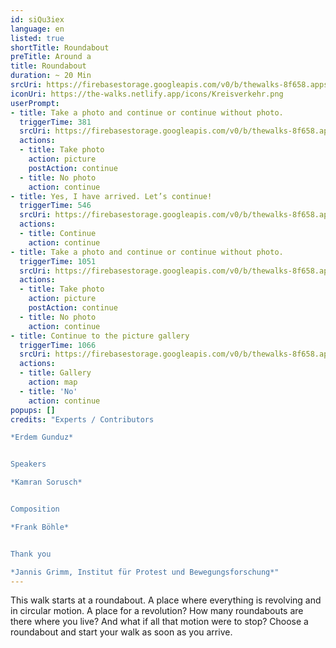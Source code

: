 ```yaml
---
id: siQu3iex
language: en
listed: true
shortTitle: Roundabout
preTitle: Around a
title: Roundabout
duration: ~ 20 Min
srcUri: https://firebasestorage.googleapis.com/v0/b/thewalks-8f658.appspot.com/o/mp3%2Fv0%2Fen_siQu3iex%2Fen_siQu3iex.mp3?alt=media&token=257bd656-0a3f-4cc9-a787-ebee8f139a41
iconUri: https://the-walks.netlify.app/icons/Kreisverkehr.png
userPrompt:
- title: Take a photo and continue or continue without photo.
  triggerTime: 381
  srcUri: https://firebasestorage.googleapis.com/v0/b/thewalks-8f658.appspot.com/o/mp3%2Fv0%2Fde_siQu3iex%2Fde_siQu3iex_loop_1.mp3?alt=media&token=b61e87ce-8b2a-4487-9228-48aea41ef080
  actions:
  - title: Take photo
    action: picture
    postAction: continue
  - title: No photo
    action: continue
- title: Yes, I have arrived. Let’s continue!
  triggerTime: 546
  srcUri: https://firebasestorage.googleapis.com/v0/b/thewalks-8f658.appspot.com/o/mp3%2Fv0%2Fde_siQu3iex%2Fde_siQu3iex_loop_2.mp3?alt=media&token=526b31b3-a79b-471e-8211-1135f7bf2ed2
  actions:
  - title: Continue
    action: continue
- title: Take a photo and continue or continue without photo.
  triggerTime: 1051
  srcUri: https://firebasestorage.googleapis.com/v0/b/thewalks-8f658.appspot.com/o/mp3%2Fv0%2Fde_siQu3iex%2Fde_siQu3iex_loop_3.mp3?alt=media&token=50af56ea-017f-4069-b055-350c10ac56aa
  actions:
  - title: Take photo
    action: picture
    postAction: continue
  - title: No photo
    action: continue
- title: Continue to the picture gallery
  triggerTime: 1066
  srcUri: https://firebasestorage.googleapis.com/v0/b/thewalks-8f658.appspot.com/o/static%2Fmedias%2Fmulti_Zeubeel8_loop.mp3?alt=media&token=88349085-3303-48b9-bdc6-fd7b09519a26
  actions:
  - title: Gallery
    action: map
  - title: 'No'
    action: continue
popups: []
credits: "Experts / Contributors

*Erdem Gunduz*


Speakers

*Kamran Sorusch*


Composition

*Frank Böhle*


Thank you

*Jannis Grimm, Institut für Protest und Bewegungsforschung*"
---
```

This walk starts at a roundabout. A place where everything is revolving and in circular motion. A place for a revolution? How many roundabouts are there where you live? And what if all that motion were to stop? Choose a roundabout and start your walk as soon as you arrive.
